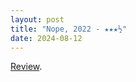 ```yaml
---
layout: post
title: "Nope, 2022 - ★★★½"
date: 2024-08-12
---
```


[Review](https://letterboxd.com/pavlesap/film/nope/).
